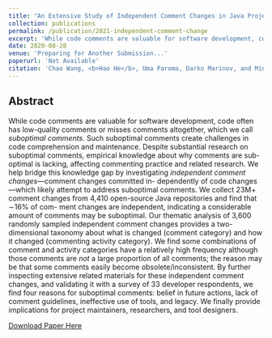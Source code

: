 ```yaml
---
title: "An Extensive Study of Independent Comment Changes in Java Projects"
collection: publications
permalink: /publication/2021-independent-comment-change
excerpt: 'While code comments are valuable for software development, code often has low-quality comments or misses comments altogether, which we call suboptimal comments. Such suboptimal comments create challenges in code comprehension and maintenance. Despite substantial research on suboptimal comments, empirical knowledge about why comments are sub- optimal is lacking, affecting commenting practice and related research. We help bridge this knowledge gap by investigating independent comment changes—comment changes committed in- dependently of code changes—which likely attempt to address suboptimal comments. We collect 23M+ comment changes from 4,410 open-source Java repositories and find that ∼16% of com- ment changes are independent, indicating a considerable amount of comments may be suboptimal. Our thematic analysis of 3,600 randomly sampled independent comment changes provides a two-dimensional taxonomy about what is changed (comment category) and how it changed (commenting activity category). We find some combinations of comment and activity categories have a relatively high frequency although those comments are not a large proportion of all comments; the reason may be that some comments easily become obsolete/inconsistent. By further inspecting extensive related materials for these independent comment changes, and validating it with a survey of 33 developer respondents, we find four reasons for suboptimal comments: belief in future actions, lack of comment guidelines, ineffective use of tools, and legacy. We finally provide implications for project maintainers, researchers, and tool designers.'
date: 2020-08-28
venue: 'Preparing for Another Submission...'
paperurl: 'Not Available'
citation: 'Chao Wang, <b>Hao He</b>, Uma Paroma, Darko Marinov, and Minghui Zhou. An Extensive Study of Independent Comment Changes in Java Projects. Preparing for Another Submission...'
---
```


## Abstract

While code comments are valuable for software development, code often has low-quality comments or misses comments altogether, which we call *suboptimal comments*. Such suboptimal comments create challenges in code comprehension and maintenance. Despite substantial research on suboptimal comments, empirical knowledge about why comments are sub- optimal is lacking, affecting commenting practice and related research. We help bridge this knowledge gap by investigating *independent comment changes*—comment changes committed in- dependently of code changes—which likely attempt to address suboptimal comments. We collect 23M+ comment changes from 4,410 open-source Java repositories and find that ∼16% of com- ment changes are independent, indicating a considerable amount of comments may be suboptimal. Our thematic analysis of 3,600 randomly sampled independent comment changes provides a two-dimensional taxonomy about what is changed (comment category) and how it changed (commenting activity category). We find some combinations of comment and activity categories have a relatively high frequency although those comments are *not* a large proportion of all comments; the reason may be that some comments easily become obsolete/inconsistent. By further inspecting extensive related materials for these independent comment changes, and validating it with a survey of 33 developer respondents, we find four reasons for suboptimal comments: belief in future actions, lack of comment guidelines, ineffective use of tools, and legacy. We finally provide implications for project maintainers, researchers, and tool designers.

[Download Paper Here](http://hehao98.github.io/files/2021-independent.pdf)

